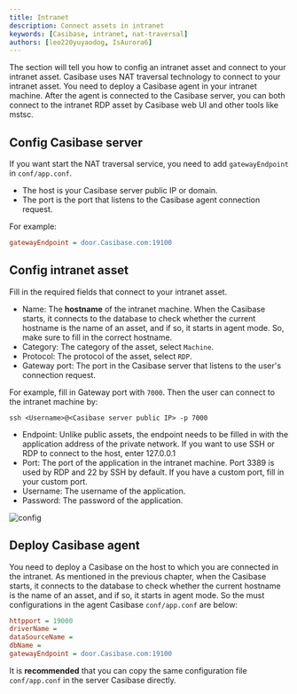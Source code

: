 ```yaml
---
title: Intranet
description: Connect assets in intranet
keywords: [Casibase, intranet, nat-traversal]
authors: [leo220yuyaodog, IsAurora6]
---
```


The section will tell you how to config an intranet asset and connect to your intranet asset. Casibase uses NAT traversal
technology to connect to your intranet asset. You need to deploy a Casibase agent in your intranet machine. After the
agent is connected to the Casibase server, you can both connect to the intranet RDP asset by Casibase web UI and other tools like mstsc.

## Config Casibase server

If you want start the NAT traversal service, you need to add `gatewayEndpoint` in `conf/app.conf`.

- The host is your Casibase server public IP or domain.
- The port is the port that listens to the Casibase agent connection request.

For example:

```ini
gatewayEndpoint = door.Casibase.com:19100
```

## Config intranet asset

Fill in the required fields that connect to your intranet asset.

- Name: The **hostname** of the intranet machine. When the Casibase starts, it connects to the database to check whether
  the current hostname is the name of an asset, and if so, it starts in agent mode. So, make sure to fill in the correct hostname.
- Category: The category of the asset, select `Machine`.
- Protocol: The protocol of the asset, select `RDP`.
- Gateway port: The port in the Casibase server that listens to the user's connection request.

For example, fill in Gateway port with `7000`. Then the user can connect to the intranet machine by:

```shell
ssh <Username>@<Casibase server public IP> -p 7000
```

- Endpoint: Unlike public assets, the endpoint needs to be filled in with the application address of the private network.
  If you want to use SSH or RDP to connect to the host, enter 127.0.0.1
- Port: The port of the application in the intranet machine. Port 3389 is used by RDP and 22 by SSH by default. If you
  have a custom port, fill in your custom port.
- Username: The username of the application.
- Password: The password of the application.

![config](/img/asset/intranet/asset_intranet_config.png)

## Deploy Casibase agent

You need to deploy a Casibase on the host to which you are connected in the intranet. As mentioned in the previous chapter,
when the Casibase starts, it connects to the database to check whether the current hostname is the name of an asset, and
if so, it starts in agent mode. So the must configurations in the agent Casibase `conf/app.conf` are below:

```ini
httpport = 19000
driverName = 
dataSourceName = 
dbName = 
gatewayEndpoint = door.Casibase.com:19100
```

It is **recommended** that you can copy the same configuration file `conf/app.conf` in the server Casibase directly.
